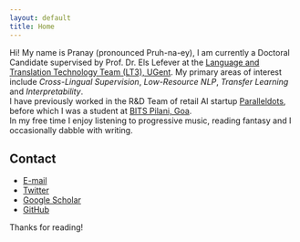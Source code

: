 ```yaml
---
layout: default
title: Home
---
```


<!-- <p class="message">
  Hey there! This page is included as an example. Feel free to customize it for your own use upon downloading. Carry on!
</p> -->

Hi! My name is Pranay (pronounced Pruh-na-ey), I am currently a Doctoral Candidate supervised by Prof. Dr. Els Lefever at the [Language and Translation Technology Team (LT3), UGent](https://lt3.ugent.be). My primary areas of interest include *Cross-Lingual Supervision*, *Low-Resource NLP*, *Transfer Learning* and *Interpretability*. <br>
I have previously worked in the R&D Team of retail AI startup [Paralleldots](https://www.paralleldots.com/), before which I was a student at [BITS Pilani, Goa](https://www.bits-pilani.ac.in/goa/). <br>
In my free time I enjoy listening to progressive music, reading fantasy and I occasionally dabble with writing.  


## Contact

* [E-mail](mailto:pranaydeep.singh@ugent.be)
* [Twitter](https://twitter.com/pranaydeeps)
* [Google Scholar](https://scholar.google.com/citations?user=8KSmDe4AAAAJ&hl=en)
* [GitHub](https://github.com/pranaydeeps)


Thanks for reading!
